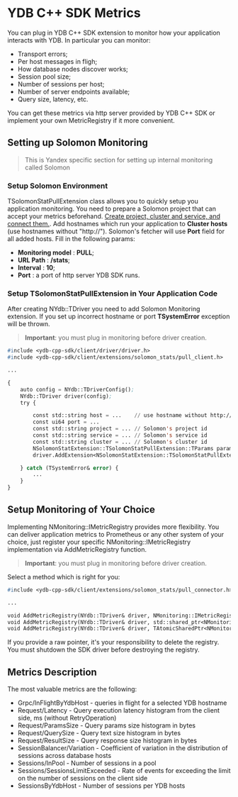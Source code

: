 # YDB C++ SDK Metrics

You can plug in YDB C++ SDK extension to monitor how your application interacts with YDB. In particular you can monitor:
- Transport errors;
- Per host messages in fligh;
- How database nodes discover works;
- Session pool size;
- Number of sessions per host;
- Number of server endpoints available;
- Query size, latency, etc.

You can get these metrics via http server provided by YDB C++ SDK or implement your own MetricRegistry if it more convenient.

## Setting up Solomon Monitoring

> This is Yandex specific section for setting up internal monitoring called Solomon

### Setup Solomon Environment
TSolomonStatPullExtension class allows you to quickly setup you application monitoring. You need to prepare a Solomon project that can accept your metrics beforehand.
[Create project, cluster and service, and connect them.](https://wiki.yandex-team.ru/solomon/howtostart/).
Add hostnames which run your application to **Cluster hosts** (use hostnames without "http://"). Solomon's fetcher will use **Port** field for all added hosts.
Fill in the following params:
- **Monitoring model** : **PULL**;
- **URL Path** : **/stats**;
- **Interval** : **10**;
- **Port** : a port of http server YDB SDK runs.

### Setup TSolomonStatPullExtension in Your Application Code

After creating NYdb::TDriver you need to add Solomon Monitoring extension. If you set up incorrect hostname or port **TSystemError** exception will be thrown.

> **Important**: you must plug in monitoring before driver creation.

```cl
#include <ydb-cpp-sdk/client/driver/driver.h>
#include <ydb-cpp-sdk/client/extensions/solomon_stats/pull_client.h>

...

{
    auto config = NYdb::TDriverConfig();
    NYdb::TDriver driver(config);
    try {

        const std::string host = ...    // use hostname without http://
        const ui64 port = ...
        const std::string project = ... // Solomon's project id
        const std::string service = ... // Solomon's service id
        const std::string cluster = ... // Solomon's cluster id
        NSolomonStatExtension::TSolomonStatPullExtension::TParams params(host, port, project, service, cluster);
        driver.AddExtension<NSolomonStatExtension::TSolomonStatPullExtension>(params);

    } catch (TSystemError& error) {
        ...
    }
}

```

## Setup Monitoring of Your Choice

Implementing NMonitoring::IMetricRegistry provides more flexibility. You can deliver application metrics to Prometheus or any other system of your choice, just register your specific NMonitoring::IMetricRegistry implementation via AddMetricRegistry function.

> **Important**: you must plug in monitoring before driver creation.

Select a method which is right for you:
```cl
#include <ydb-cpp-sdk/client/extensions/solomon_stats/pull_connector.h>

...

void AddMetricRegistry(NYdb::TDriver& driver, NMonitoring::IMetricRegistry* ptr);
void AddMetricRegistry(NYdb::TDriver& driver, std::shared_ptr<NMonitoring::IMetricRegistry> ptr);
void AddMetricRegistry(NYdb::TDriver& driver, TAtomicSharedPtr<NMonitoring::IMetricRegistry> ptr);
```

If you provide a raw pointer, it's your responsibility to delete the registry. You must shutdown the SDK driver before destroying the registry.

## Metrics Description

The most valuable metrics are the following:

- Grpc/InFlightByYdbHost - queries in flight for a selected YDB hostname
- Request/Latency - Query execution latency histogram from the client side, ms (without RetryOperation)
- Request/ParamsSize - Query params size histogram in bytes
- Request/QuerySize - Query text size histogram in bytes
- Request/ResultSize - Query response size histogram in bytes
- SessionBalancer/Variation - Coefficient of variation in the distribution of sessions across database hosts
- Sessions/InPool - Number of sessions in a pool
- Sessions/SessionsLimitExceeded - Rate of events for exceeding the limit on the number of sessions on the client side
- SessionsByYdbHost - Number of sessions per YDB hosts

